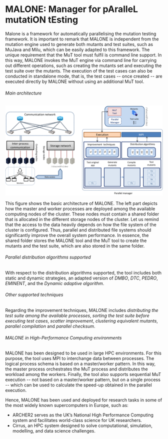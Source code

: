 # MALONE: Manager for pAralleL mutatiON tEsting

Malone is a framework for automatically parallelising the mutation testing framework. It is important to remark that MALONE is independent from the mutation engine used to generate both mutants and test suites, such as MuJava and Milu, which can be easily adapted to this framework. The unique requirement that the  MuT tool must fulfil is command line support. In this way, MALONE invokes the MuT engine via command line for carrying out different operations, such as creating the mutants set and executing the test suite over the mutants. The execution of the test cases can also be conducted in standalone mode, that is, the test cases -- once created -- are executed directly by MALONE without using an additional MuT tool.

###### Main architecture

![MALONE architecture](/doc/architecture.png)

This figure shows the basic architecture of MALONE. The left part depicts how the master and worker processes are deployed among the available computing nodes of the cluster. These nodes must contain a shared folder that is allocated in the different storage nodes of the cluster. Let us remind that the access to the data heavily depends on how the file system of the cluster is configured. Thus, parallel and distributed file systems should significantly improve the overall system performance. In essence, the shared folder stores the MALONE tool and the MuT tool to create the mutants and the test suite, which are also stored in the same folder.


###### Parallel distribution algorithms supported
With respect to the distribution algorithms supported, the tool includes both static and dynamic strategies, an adapted version of *DMBO*, *DTC*, *PEDRO*, *EMINENT*, and the *Dynamic adaptive algorithm*.

###### Other supported techniques
Regarding the improvement techniques, MALONE includes *distributing the test suite among the available processes*, *sorting the test suite before executing test cases*, *scatter improvement*, *clustering equivalent mutants*, *parallel compilation* and *parallel checksum*.

###### MALONE in High-Performance Computing environments
MALONE has been designed to be used in large HPC environments. For this purpose, the tool uses MPI to interchange data between processes. The logical process schema is based on a master/worker pattern. In this way, the master process orchestrates the MuT process and distributes the workload among the workers. Finally, the tool also supports sequential MuT execution -- not based on a master/worker pattern, but on a single process -- which can be used to calculate the speed-up obtained in the parallel execution.

Hence, MALONE has been used and deployed for research tasks in some of the most widely known supercomputers in Europe, such as:
* ARCHER2 serves as the UK’s National High Performance Computing system and facilitates world-class science for UK researchers.
* Cirrus, an HPC system designed to solve computational, simulation, modelling, and data science challenges.


